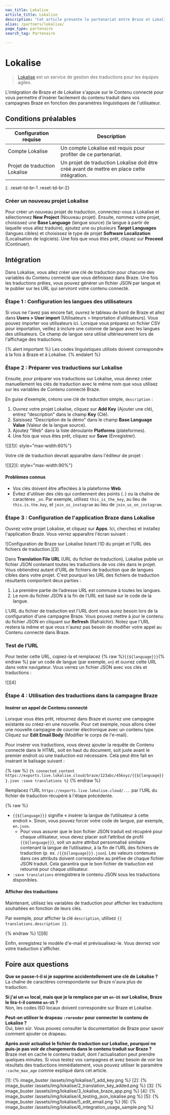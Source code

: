 ```yaml
---
nav_title: Lokalise
article_title: Lokalise
description: "Cet article présente le partenariat entre Braze et Lokalise, un service de gestion des traductions pour les équipes Agile."
alias: /partners/lokalise/
page_type: partenaire
search_tag: Partenaire

---
```


# Lokalise

> [Lokalise](https://lokalise.com) est un service de gestion des traductions pour les équipes agiles.

L'intégration de Braze et de Lokalise s'appuie sur le Contenu connecté pour vous permettre d'insérer facilement du contenu traduit dans vos campagnes Braze en fonction des paramètres linguistiques de l'utilisateur.

## Conditions préalables

| Configuration requise | Description |
| ----------- | ----------- |
| Compte Lokalise | Un compte Lokalise est requis pour profiter de ce partenariat. |
| Projet de traduction Lokalise | Un projet de traduction Lokalise doit être créé avant de mettre en place cette intégration. |
{: .reset-td-br-1 .reset-td-br-2}

### Créer un nouveau projet Lokalise

Pour créer un nouveau projet de traduction, connectez-vous à Lokalise et sélectionnez **New Project** (Nouveau projet). Ensuite, nommez votre projet, choisissez une **Base Language** (langue source) (la langue à partir de laquelle vous allez traduire), ajoutez une ou plusieurs **Target Languages** (langues cibles) et choisissez le type de projet **Software Localization** (Localisation de logiciels). Une fois que vous êtes prêt, cliquez sur **Proceed** (Continuer).

## Intégration

Dans Lokalise, vous allez créer une clé de traduction pour chacune des variables du Contenu connecté que vous définissez dans Braze. Une fois les traductions prêtes, vous pouvez générer un fichier JSON par langue et le publier sur les URL qui serviront votre contenu connecté.

### Étape 1 : Configuration les langues des utilisateurs

Si vous ne l'avez pas encore fait, ouvrez le tableau de bord de Braze et allez dans **Users > User import** (Utilisateurs > Importation d'utilisateurs). Vous pouvez importer vos utilisateurs ici. Lorsque vous préparez un fichier CSV pour importation, veillez à inclure une colonne de langue avec les langues des utilisateurs. Ce champ de langue sera utilisé ultérieurement lors de l'affichage des traductions. 

{% alert important %}
Les codes linguistiques utilisés doivent correspondre à la fois à Braze et à Lokalise.
{% endalert %}
### Étape 2 : Préparer vos traductions sur Lokalise

Ensuite, pour préparer vos traductions sur Lokalise, vous devrez créer manuellement les clés de traduction avec le même nom que vous utilisez sur les variables de Contenu connecté Braze. 

En guise d’exemple, créons une clé de traduction simple, `description` :
1. Ouvrez votre projet Lokalise, cliquez sur **Add Key** (Ajouter une clé), entrez "description" dans le champ **Key** (Clé).
2. Saisissez "Description de la démo" dans le champ **Base Language Value** (Valeur de la langue source).
3. Ajoutez "Web" dans la liste déroulante **Platforms** (plateformes). 
4. Une fois que vous êtes prêt, cliquez sur **Save** (Enregistrer).

![][1]{: style="max-width:60%"}

Votre clé de traduction devrait apparaître dans l'éditeur de projet :

![][2]{: style="max-width:90%"}

#### Problèmes connus

- Vos clés doivent être affectées à la plateforme **Web**.
- Évitez d'utiliser des clés qui contiennent des points (`.`) ou la chaîne de caractères `_on`. Par exemple, utilisez `this_is_the_key`, au lieu de `this.is.the.key`, et `join_us_instagram` au lieu de `join_us_on_instagram`.

### Étape 3 : Configuration de l'application Braze dans Lokalise

Ouvrez votre projet Lokalise, et cliquez sur **Apps**. Ici, cherchez et installez l'application Braze. Vous verrez apparaître l'écran suivant :

![Configuration de Braze sur Lokalise listant l'ID du projet et l'URL des fichiers de traduction.][3]

Dans **Translation File URL** (URL du fichier de traduction), Lokalise publie un fichier JSON contenant toutes les traductions de vos clés dans le projet. Vous obtiendrez autant d'URL de fichiers de traduction que de langues cibles dans votre projet. C'est pourquoi les URL des fichiers de traduction résultants comportent deux parties :

1. La première partie de l’adresse URL est commune à toutes les langues.
2. Le nom du fichier JSON à la fin de l'URL est basé sur le code de la langue.

L'URL du fichier de traduction est l'URL dont vous aurez besoin lors de la configuration d'une campagne Braze. Vous pouvez mettre à jour le contenu du fichier JSON en cliquant sur **Refresh** (Rafraîchir). Notez que l'URL restera la même et que vous n'aurez pas besoin de modifier votre appel au Contenu connecté dans Braze.

### Test de l’URL

Pour tester cette URL, copiez-la et remplacez {% raw %}`{{${language}}}`{% endraw %} par un code de langue (par exemple, `en`) et ouvrez cette URL dans votre navigateur. Vous verrez un fichier JSON avec vos clés et traductions :

![][4]

### Étape 4 : Utilisation des traductions dans la campagne Braze

#### Insérer un appel de Contenu connecté

Lorsque vous êtes prêt, retournez dans Braze et ouvrez une campagne existante ou créez-en une nouvelle. Pour cet exemple, nous allons créer une nouvelle campagne de courrier électronique avec un contenu type. Cliquez sur **Edit Email Body** (Modifier le corps de l'e-mail).

Pour insérer vos traductions, vous devez ajouter la requête de Contenu connecté dans le HTML, soit en haut du document, soit juste avant le premier endroit où une traduction est nécessaire. Cela peut être fait en insérant le balisage suivant :

{% raw %}
`{% connected_content https://exports.live.lokalise.cloud/braze/123abc/456xyz/{{${language}}}.json :save translations %}`
{% endraw %}

Remplacez l'URL `https://exports.live.lokalise.cloud/...` par l'URL du fichier de traduction récupéré à l'étape précédente.

{% raw %}

- `{{${language}}}` signifie « insérer la langue de l’utilisateur à cette endroit ». Sinon, vous pouvez forcer votre code de langue, par exemple, `en.json`.
  - Pour vous assurer que le bon fichier JSON traduit est récupéré pour chaque utilisateur, vous devez placer soit l’attribut de profil `{{${language}}}`, soit un autre attribut personnalisé similaire contenant la langue de l’utilisateur, à la fin de l’URL des fichiers de traduction (p. ex. `/{{${language}}}.json`). Les valeurs contenues dans ces attributs doivent correspondre au préfixe de chaque fichier JSON traduit. Cela garantira que le bon fichier de traduction est retourné pour chaque utilisateur.
- `:save translations` enregistrera le contenu JSON sous les traductions disponibles.

#### Afficher des traductions

Maintenant, utilisez les variables de traduction pour afficher les traductions souhaitées en fonction de leurs clés.

Par exemple, pour afficher la clé `description`, utilisez `{{ translations.description }}`.

{% endraw %}
![][6]

Enfin, enregistrez le modèle d'e-mail et prévisualisez-le. Vous devriez voir votre traduction s'afficher.

## Foire aux questions

**Que se passe-t-il si je supprime accidentellement une clé de Lokalise ?**<br>
La chaîne de caractères correspondante sur Braze n'aura plus de traduction.

**Si j'ai un `en` local, mais que je la remplace par un `en-US` sur Lokalise, Braze le lira-t-il comme `en-US` ?**<br>
Non, les codes ISO locaux doivent correspondre sur Braze et Lokalise.

**Peut-on utiliser le drapeau `:rerender` pour connecter le contenu de Lokalise ?**<br>
Oui, bien sûr. Vous pouvez consulter la documentation de Braze pour savoir comment ajouter ce drapeau.

**Après avoir actualisé le fichier de traduction sur Lokalise, pourquoi ne puis-je pas voir de changements dans le contenu traduit sur Braze ?**<br>
Braze met en cache le contenu traduit, dont l'actualisation peut prendre quelques minutes. Si vous testez vos campagnes et avez besoin de voir les résultats des traductions immédiatement, vous pouvez utiliser le paramètre `:cache_max_age` comme expliqué dans cet article.

[1]: {% image_buster /assets/img/lokalise/1_add_key.png %}
[2]: {% image_buster /assets/img/lokalise/2_translation_key_added.png %}
[3]: {% image_buster /assets/img/lokalise/3_lokalise_braze_app.png %}
[4]: {% image_buster /assets/img/lokalise/4_testing_json_lokalise.png %}
[5]: {% image_buster /assets/img/lokalise/5_edit_email.png %}
[6]: {% image_buster /assets/img/lokalise/6_integration_usage_sample.png %}
